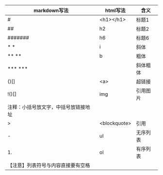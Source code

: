 |markdown写法|html写法|含义|
|-|-|-|
|#|\<h1>\</h1>|标题1|
|##|h2|标题2|
|#######|h6|标题6|
|* * |i|斜体|
|** ** |b|粗体|
|*** *** | |斜体粗体|
|()[]|\<a></a>|超链接|
|!()[]|img|引用图片|
|注释：小括号放文字，中括号放链接地址|
|\>|\<blockquote>|引用|
|- |ul|无序列表|
|1. |ol|有序列表|
|【注意】列表符号与内容直接要有空格|



